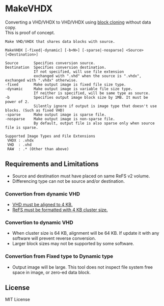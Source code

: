 # MakeVHDX
Converting a VHD/VHDX to VHD/VHDX using [block cloning](https://learn.microsoft.com/windows-server/storage/refs/block-cloning) without data copy.  
This is proof of concept.
```
Make VHD/VHDX that shares data blocks with source.

MakeVHDX [-fixed|-dynamic] [-b<N>] [-sparse|-nosparse] <Source> [<Destination>]

Source       Specifies conversion source.
Destination  Specifies conversion destination.
             If not specified, will use file extension
             exchanged with ".vhd" when the source is ".vhdx", exchanged with ".vhdx" otherwise.
-fixed       Make output image is fixed file size type.
-dynamic     Make output image is variable file size type.
             If neither is specified, will be same type as source.
-b           Specifies output image block size by 1MB. It must be power of 2.
             Silently ignore if output is image type that doesn't use blocks. (Such as fixed VHD)
-sparse      Make output image is sparse file.
-nosparse    Make output image is non-sparse file.
             By default, output file is also sparse only when source file is sparse.

Supported Image Types and File Extensions
 VHDX : .vhdx
 VHD  : .vhd
 RAW  : .* (Other than above)
```
## Requirements and Limitations
- Source and destination must have placed on same ReFS v2 volume.
- Differencing type can not be source and/or destination.
### Convertion from dynamic VHD
- [VHD must be aligned to 4 KB.](https://learn.microsoft.com/en-us/windows-server/administration/performance-tuning/role/hyper-v-server/storage-io-performance#vhd-format)
- [ReFS must be formatted with 4 KB cluster size.](https://blogs.technet.microsoft.com/filecab/2017/01/13/cluster-size-recommendations-for-refs-and-ntfs/)
### Convertion to dynamic VHD
- When cluster size is 64 KB, alignment will be 64 KB. If update it with any software will prevent reverse conversion.
- Larger block sizes may not be supported by some software.
### Convertion from Fixed type to Dynamic type
- Output image will be large. This tool does not inspect file system free space in image, or zero-ed data block.

## License
MIT License
